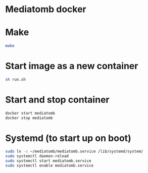 # Mediatomb docker

# Make
```bash
make
```

# Start image as a new container
```bash
sh run.sh
```

# Start and stop container
```bash
docker start mediatomb
docker stop mediatomb
```

# Systemd (to start up on boot)
```bash
sudo ln -s ~/mediatomb/mediatomb.service /lib/systemd/system/
sudo systemctl daemon-reload
sudo systemctl start mediatomb.service
sudo systemctl enable mediatomb.service
```
